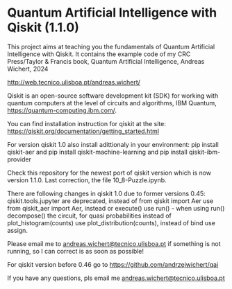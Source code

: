 #  Quantum Artificial Intelligence with Qiskit (1.1.0)

This project aims at teaching you the fundamentals of Quantum Artificial Intelligence with Qiskit. It contains the example code of my  CRC Press/Taylor & Francis book, Quantum Artificial Intelligence, Andreas Wichert, 2024 

http://web.tecnico.ulisboa.pt/andreas.wichert/


Qiskit is an open-source software development kit (SDK) for working with quantum computers at the level of circuits and algorithms,  IBM Quantum,   https://quantum-computing.ibm.com/.

You can find installation instruction for qiskit at the site:
 https://qiskit.org/documentation/getting_started.html

For version qiskit 1.0 also install adittionaly in your environment: pip install qiskit-aer and
pip install qiskit-machine-learning and pip install qiskit-ibm-provider

Check this repository for the newest port of qiskit version which is now version 1.1.0. Last correction, the file 10_8-Puzzle.ipynb. 

There are following changes in qiskit 1.0 due to former versions 0.45:
qiskit.tools.jupyter are deprecated, instead of from qiskit import Aer use from qiskit_aer import Aer, instead or execute() use run() - when using run() decompose() the circuit, for quasi probabilities instead of plot_histogram(counts) use plot_distribution(counts), instead of  bind 
use assign.

Please email me to andreas.wichert@tecnico.ulisboa.pt if something is not running, so I can correct is as soon as possible!


For qiskit version before 0.46 go to https://github.com/andrzejwichert/qai

If you have any questions, pls email me <andreas.wichert@tecnico.ulisboa.pt>
